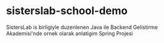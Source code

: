 # sisterslab-school-demo
SistersLab is birligiyle duzenlenen Java ile Backend Gelistirme Akademisi'nde ornek olarak anlatigim Spring Projesi
